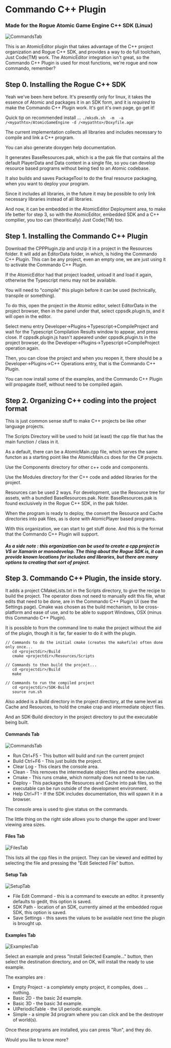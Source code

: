 # Commando C++ Plugin
### Made for the Rogue Atomic Game Engine C++ SDK (Linux)
![CommandsTab](https://github.com/JimMarlowe/GameFarm/raw/master/CppPlugin/cppplugin1.png)

This is an AtomicEditor plugin that takes advantage of the C++ project organization and Rogue C++ SDK, and provides a way to do full toolchain, Just Code(TM) work.
The AtomicEditor integration isn't great, so the Commando C++ Plugin is used for most functions, we're rogue and now commando, remember? 

## Step 0. Installing the Rogue C++ SDK

Yeah we've been here before. It's presently only for linux, it takes the essence of Atomic and packages it in an SDK form, 
and it is *required* to make the Commando C++ Plugin work. 
It's got it's own page, go get it!

Quick tip on recommended install ... ```./mksdk.sh  -m  -a /<mypathto>/AtomicGameEngine -d /<mypathto>/Doxyfile.age```


The current implementation collects all libraries and includes necessary to compile and link a C++ program.

You can also generate doxygen help documentation.

It generates BaseResources.pak, which is a the pak file that contains all the default PlayerData and Data content in a single file, so you can develop resource based programs without being tied to an Atomic codebase.

It also builds and saves PackageTool to do the final resource packaging, when you want to deploy your program.

Since it includes all libraries, in the future it may be possible to only link necessary libraries instead of all libraries.

And now, it can be embedded in the AtomicEditor Deployment area, to make life better for step 3, so with the AtomicEditor, embedded SDK and a C++ compilier, you too can (theoritically) Just Code(TM) too. 



## Step 1. Installing the Commando C++ Plugin

Download the CPPPlugin.zip and unzip it in a project in the Resources folder.
It will add an EditorData folder, in which, is hiding the Commando C++ Plugin.
This can be any project, even an empty one, we are just using it to activate the Commando C++ Plugin.

If the AtomicEditor had that project loaded, 
unload it and load it again, otherwise the Typescript menu may not be available.

You will need to "compile" this plugin before it can be used (technically, transpile or something).

To do this, open the project in the Atomic editor, select EditorData in the project browser, then in the panel under that, select cppsdk.plugin.ts, and it will open in the editor.

Select menu entry Developer->Plugins->Typescript->CompileProject and wait for the Typescript Compilation Results window to appear, and press close. If cppsdk.plugin.js hasn't appeared under cppsdk.plugin.ts in the project browser, do the Developer->Plugins->Typescript->CompileProject operation again.

Then, you can close the project and when you reopen it, there should be a Developer->Plugins->C++ Operations entry, that is the Commando C++ Plugin.

You can now install some of the examples, and the Commando C++ Plugin will propagate itself, without need to be compiled again.



## Step 2. Organizing C++ coding into the project format

This is just common sense stuff to make C++ projects be like other language projects.

The Scripts Directory will be used to hold (at least) the cpp file that has the main function / class in it. 

As a default, there can be a AtomicMain.cpp file, which serves the same functon as a starting point like the AtomicMain.cs does for the C# projects.

Use the Components directory for other c++ code and components.

Use the Modules directory for ther C++ code and added libraries for the project.

Resources can be used 2 ways. For development, use the Resource tree for assets, with a bundled BaseResources.pak. Note: BaseResources.pak is found exclusively in the Rogue C++ SDK, in the pak folder.

When the program is ready to deploy, the convert the Resource and Cache directories into pak files, as is done with AtomicPlayer based programs. 

With this organization, we can start to get stuff done. And this is the format that the Commando C++ Plugin will support.

##### As a side note : this organization can be used to create a cpp project in VS or Xamarin or monodevelop. The thing about the Rogue SDK is, it can provide known locations for includes and libraries, but there are many options to creating that sort of project.



## Step 3.  Commando C++ Plugin, the inside story.

It adds a project CMakeLists.txt in the Scripts directory, to give the recipe to build the project. 
The operator does not need to manually edit this file, what edits that need to be done, are in the Commando C++ Plugin UI (see the Settings page).
Cmake was chosen as the build mechanism, to be cross-platform and ease of use, and to be able to support Windows, OSX (minus this Commando C++ Plugin).

It is possible to from the command line to make the project without the aid of the plugin, though it is far, far easier to do it with the plugin.

```
// Commands to do the initial cmake (creates the makefile) often done only once...
   cd <projectdir>/Build
   cmake <projectdir>/Resources/Scripts
   
// Commands to then build the project...
   cd <projectdir>/Build
   make

// Commands to run the compiled project 
   cd <projectdir>/SDK-Build
   source run.sh

```

Also added is a Build directory in the project directory, at the same level as Cache and Resources, to hold the cmake crap and intermediate object files.

And an SDK-Build directory in the project directory to put the executable being built.
  
####  Commands Tab
  ![CommandsTab](https://github.com/JimMarlowe/GameFarm/raw/master/CppPlugin/cppplugin1.png)
  
 * Run    Ctrl+F5 - This button will build and run the current project
 * Build  Ctrl+F6 - This just builds the project.
 * Clear Log - This clears the console area.
 * Clean - This removes the intermediate object files and the executable.
 * Cmake - This runs cmake, which normally does not need to be run.
 * Deploy - This packages the Resources and Cache into pak files, so the executable can be run outside of the development environment.
 * Help  Ctrl+F1 - If the SDK includes documentation, this will spawn it in a browser.

The console area is used to give status on the commands.
 
The little thing on the right side allows you to change the upper and lower viewing area sizes.

#### Files Tab
  ![FilesTab](https://github.com/JimMarlowe/GameFarm/raw/master/CppPlugin/cppplugin2.png)

This lists all the cpp files in the project. They can be viewed and editted by selecting the file and pressing the "Edit Selected File" button.
  
#### Setup Tab
  ![SetupTab](https://github.com/JimMarlowe/GameFarm/raw/master/CppSdk/cppplugin3.png)

 * File Edit Command - this is a command to execute an editor. it presently defaults to gedit, this option is saved.
 * SDK Path - location of an SDK, currently aimed at the embedded rogue SDK, this option is saved.
 * Save Settings - this saves the values to be available next time the plugin is brought up.
      
#### Examples Tab
  ![ExamplesTab](https://github.com/JimMarlowe/GameFarm/raw/master/CppPlugin/cppplugin4.png)
  
Select an example and press  "Install Selected Example..." button, then select the destination directory, and on OK, will
install the ready to use example.

The examples are :

 * Empty Project - a completely empty project, it compiles, does ... nothing.
 * Basic 2D  - the basic 2d example.
 * Basic 3D  - the basic 3d example.
 * UIPeriodicTable - the UI periodic example.
 * Simple - a simple 3d program where you can click and be the destroyer of world(s).

Once these programs are installed, you can press "Run", and they do.

Would you like to know more?




